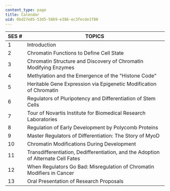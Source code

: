 ```yaml
---
content_type: page
title: Calendar
uid: 0bd27e85-53d5-5869-e386-ec3fecde1f80
---
```


| SES # | TOPICS |
| --- | --- |
| 1 | Introduction |
| 2 | Chromatin Functions to Define Cell State |
| 3 | Chromatin Structure and Discovery of Chromatin Modifying Enzymes |
| 4 | Methylation and the Emergence of the "Histone Code" |
| 5 | Heritable Gene Expression via Epigenetic Modification of Chromatin |
| 6 | Regulators of Pluripotency and Differentiation of Stem Cells |
| 7 | Tour of Novartis Institute for Biomedical Research Laboratories |
| 8 | Regulation of Early Development by Polycomb Proteins |
| 9 | Master Regulators of Differentiation: The Story of MyoD |
| 10 | Chromatin Modifications During Development |
| 11 | Transdifferentiation, Dedifferentiation, and the Adoption of Alternate Cell Fates |
| 12 | When Regulators Go Bad: Misregulation of Chromatin Modifiers in Cancer |
| 13 | Oral Presentation of Research Proposals